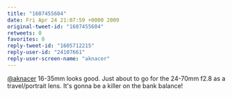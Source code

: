 ```yaml
---
title: "1607455604"
date: Fri Apr 24 21:07:59 +0000 2009
original-tweet-id: "1607455604"
retweets: 0
favorites: 0
reply-tweet-id: "1605712215"
reply-user-id: "24107661"
reply-user-screen-name: "aknacer"
---
```

<a href="https://twitter.com/aknacer">@aknacer</a> 16-35mm looks good. Just about to go for the 24-70mm f2.8 as a travel/portrait lens. It's gonna be a killer on the bank balance!
